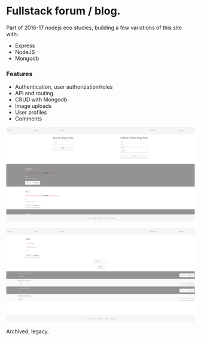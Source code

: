 # Fullstack forum / blog.

Part of 2016-17 nodejs eco studies, building a few variations of this site with:
- Express
- NodeJS
- Mongodb

### Features
- Authentication, user authorization/roles
- API and routing
- CRUD with Mongodb
- Image uploads
- User profiles
- Comments

![1.png](1.png)

![2.png](2.png)

Archived, legacy.

